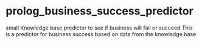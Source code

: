 # prolog_business_success_predictor
small Knowledge base predictor to see if business will fail or succeed
This is a predictor for business success based on data from the knowledge base
